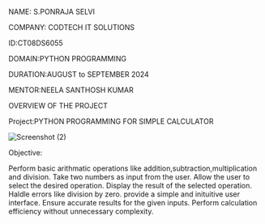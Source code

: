 NAME: S.PONRAJA SELVI

COMPANY: CODTECH IT SOLUTIONS

ID:CT08DS6055

DOMAIN:PYTHON PROGRAMMING

DURATION:AUGUST to SEPTEMBER 2024

MENTOR:NEELA SANTHOSH KUMAR

OVERVIEW OF THE PROJECT

Project:PYTHON PROGRAMMING FOR SIMPLE CALCULATOR

![Screenshot (2)](https://github.com/user-attachments/assets/eac9eea6-f645-4bef-b357-82cc907d7bfd)

Objective:
 
 Perform basic arithmatic operations like addition,subtraction,multiplication and division.
 Take two numbers as input  from the user.
 Allow the user to select the desired operation.
 Display the result of the selected operation.
 Haldle errors like division by zero.
 provide a simple and inituitive user interface.
 Ensure accurate results for the given inputs.
 Perform calculation efficiency without unnecessary complexity.





   

